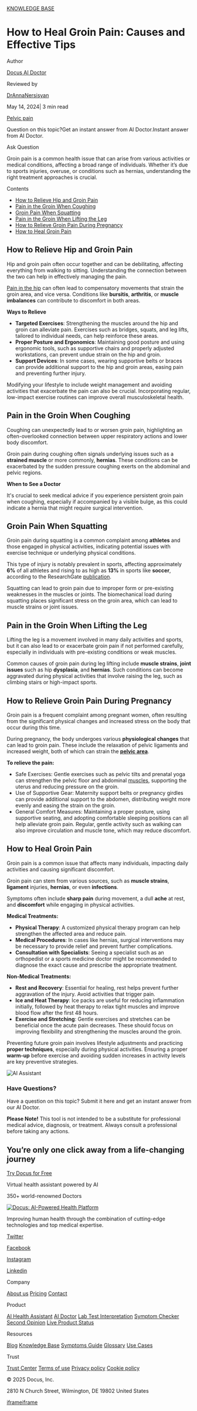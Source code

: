[KNOWLEDGE BASE](https://docus.ai/knowledge-base)

# How to Heal Groin Pain: Causes and Effective Tips

Author

[Docus AI Doctor](https://docus.ai/ai-doctor)

Reviewed by

[DrAnnaNersisyan](https://docus.ai/author/dr-anna-nersisyan)

May 14, 2024\| 3 min read

[Pelvic pain](https://docus.ai/tags/pelvic-pain)

Question on this topic?Get an instant answer from AI Doctor.Instant answer from AI Doctor.

Ask Question

Groin pain is a common health issue that can arise from various activities or medical conditions, affecting a broad range of individuals. Whether it’s due to sports injuries, overuse, or conditions such as hernias, understanding the right treatment approaches is crucial.

Contents

- [How to Relieve Hip and Groin Pain](https://docus.ai/knowledge-base/how-to-heal-groin-pain#how-to-relieve-hip-and-groin-pain)
- [Pain in the Groin When Coughing](https://docus.ai/knowledge-base/how-to-heal-groin-pain#pain-in-the-groin-when-coughing)
- [Groin Pain When Squatting](https://docus.ai/knowledge-base/how-to-heal-groin-pain#groin-pain-when-squatting)
- [Pain in the Groin When Lifting the Leg](https://docus.ai/knowledge-base/how-to-heal-groin-pain#pain-in-the-groin-when-lifting-the-leg)
- [How to Relieve Groin Pain During Pregnancy](https://docus.ai/knowledge-base/how-to-heal-groin-pain#how-to-relieve-groin-pain-during-pregnancy)
- [How to Heal Groin Pain](https://docus.ai/knowledge-base/how-to-heal-groin-pain#how-to-heal-groin-pain)

## How to Relieve Hip and Groin Pain

Hip and groin pain often occur together and can be debilitating, affecting everything from walking to sitting. Understanding the connection between the two can help in effectively managing the pain.

[Pain in the hip](https://docus.ai/knowledge-base/solutions-for-hip-and-leg-pain) can often lead to compensatory movements that strain the groin area, and vice versa. Conditions like **bursitis**, **arthritis**, or **muscle imbalances** can contribute to discomfort in both areas.

**Ways to Relieve**

- **Targeted Exercises**: Strengthening the muscles around the hip and groin can alleviate pain. Exercises such as bridges, squats, and leg lifts, tailored to individual needs, can help reinforce these areas.
- **Proper Posture and Ergonomics**: Maintaining good posture and using ergonomic tools, such as supportive chairs and properly adjusted workstations, can prevent undue strain on the hip and groin.
- **Support Devices**: In some cases, wearing supportive belts or braces can provide additional support to the hip and groin areas, easing pain and preventing further injury.

Modifying your lifestyle to include weight management and avoiding activities that exacerbate the pain can also be crucial. Incorporating regular, low-impact exercise routines can improve overall musculoskeletal health.

## Pain in the Groin When Coughing

Coughing can unexpectedly lead to or worsen groin pain, highlighting an often-overlooked connection between upper respiratory actions and lower body discomfort.

Groin pain during coughing often signals underlying issues such as a **strained muscle** or more commonly, **hernias**. These conditions can be exacerbated by the sudden pressure coughing exerts on the abdominal and pelvic regions.

**When to See a Doctor**

It's crucial to seek medical advice if you experience persistent groin pain when coughing, especially if accompanied by a visible bulge, as this could indicate a hernia that might require surgical intervention.

## Groin Pain When Squatting

Groin pain during squatting is a common complaint among **athletes** and those engaged in physical activities, indicating potential issues with exercise technique or underlying physical conditions.

This type of injury is notably prevalent in sports, affecting approximately **6%** of all athletes and rising to as high as **13%** in sports like **soccer**, according to the ResearchGate [publication](https://www.researchgate.net/publication/283217462_Groin_Pain).

Squatting can lead to groin pain due to improper form or pre-existing weaknesses in the muscles or joints. The biomechanical load during squatting places significant stress on the groin area, which can lead to muscle strains or joint issues.

## Pain in the Groin When Lifting the Leg

Lifting the leg is a movement involved in many daily activities and sports, but it can also lead to or exacerbate groin pain if not performed carefully, especially in individuals with pre-existing conditions or weak muscles.

Common causes of groin pain during leg lifting include **muscle strains**, **joint issues** such as hip **dysplasia**, and **hernias**. Such conditions can become aggravated during physical activities that involve raising the leg, such as climbing stairs or high-impact sports.

## How to Relieve Groin Pain During Pregnancy

Groin pain is a frequent complaint among pregnant women, often resulting from the significant physical changes and increased stress on the body that occur during this time.

During pregnancy, the body undergoes various **physiological changes** that can lead to groin pain. These include the relaxation of pelvic ligaments and increased weight, both of which can strain the [**pelvic area**](https://docus.ai/symptoms-guide/stabbing-pain-in-pelvic-area-in-females).

**To relieve the pain:**

- Safe Exercises: Gentle exercises such as pelvic tilts and prenatal yoga can strengthen the pelvic floor and abdominal [muscles](https://docus.ai/symptoms-guide/relief-for-pelvic-floor-muscle-spasm-causes-and-cures), supporting the uterus and reducing pressure on the groin.
- Use of Supportive Gear: Maternity support belts or pregnancy girdles can provide additional support to the abdomen, distributing weight more evenly and easing the strain on the groin.
- General Comfort Measures: Maintaining a proper posture, using supportive seating, and adopting comfortable sleeping positions can all help alleviate groin pain. Regular, gentle activity such as walking can also improve circulation and muscle tone, which may reduce discomfort.

## How to Heal Groin Pain

Groin pain is a common issue that affects many individuals, impacting daily activities and causing significant discomfort.

Groin pain can stem from various sources, such as **muscle strains**, **ligament** injuries, **hernias**, or even **infections**.

Symptoms often include **sharp pain** during movement, a dull **ache** at rest, and **discomfort** while engaging in physical activities.

**Medical Treatments:**

- **Physical Therapy**: A customized physical therapy program can help strengthen the affected area and reduce pain.
- **Medical Procedures**: In cases like hernias, surgical interventions may be necessary to provide relief and prevent further complications.
- **Consultation with Specialists**: Seeing a specialist such as an orthopedist or a sports medicine doctor might be recommended to diagnose the exact cause and prescribe the appropriate treatment.

**Non-Medical Treatments:**

- **Rest and Recovery**: Essential for healing, rest helps prevent further aggravation of the injury. Avoid activities that trigger pain.
- **Ice and Heat Therapy**: Ice packs are useful for reducing inflammation initially, followed by heat therapy to relax tight muscles and improve blood flow after the first 48 hours.
- **Exercise and Stretching**: Gentle exercises and stretches can be beneficial once the acute pain decreases. These should focus on improving flexibility and strengthening the muscles around the groin.

Preventing future groin pain involves lifestyle adjustments and practicing **proper techniques**, especially during physical activities. Ensuring a proper **warm-up** before exercise and avoiding sudden increases in activity levels are key preventive strategies.

![AI Assistant](https://docus.ai/images/small-assistant.png)

### Have Questions?

Have a question on this topic? Submit it here and get an instant answer from our AI Doctor.

**Please Note!** This tool is not intended to be a substitute for professional medical advice, diagnosis, or treatment. Always consult a professional before taking any actions.

## You’re only one click away from a life-changing journey

[Try Docus for Free](https://my.docus.ai/auth/signup)

Virtual health assistant powered by AI

350+ world-renowned Doctors

[![Docus: AI-Powered Health Platform](https://docus.ai/docus-dark-logo.svg)](https://docus.ai/)

Improving human health through the combination of cutting-edge technologies and top medical expertise.

[Twitter](https://twitter.com/docus_ai)

[Facebook](https://www.facebook.com/docusai)

[Instagram](https://www.instagram.com/docus.ai/)

[Linkedin](https://www.linkedin.com/company/docusai/)

Company

[About us](https://docus.ai/about-us) [Pricing](https://docus.ai/pricing) [Contact](https://docus.ai/contact)

Product

[AI Health Assistant](https://docus.ai/ai-health-assistant) [AI Doctor](https://docus.ai/ai-doctor) [Lab Test Interpretation](https://docus.ai/lab-test-interpretation) [Symptom Checker](https://docus.ai/symptom-checker) [Second Opinion](https://docus.ai/second-opinion) [Live Product Status](https://docus.statuspage.io/)

Resources

[Blog](https://docus.ai/blog) [Knowledge Base](https://docus.ai/knowledge-base) [Symptoms Guide](https://docus.ai/symptoms-guide) [Glossary](https://docus.ai/glossary) [Use Cases](https://docus.ai/use-cases)

Trust

[Trust Center](https://trust.docus.ai/) [Terms of use](https://docus.ai/terms-of-use) [Privacy policy](https://docus.ai/privacy-policy) [Cookie policy](https://docus.ai/cookie-policy)

© 2025 Docus, Inc.

2810 N Church Street, Wilmington, DE 19802 United States

[iframe](https://td.doubleclick.net/td/ga/rul?tid=G-C1NR4HEC74&gacid=1078730006.1741381641&gtm=45je5362v874030715z8849365654za200zb849365654&dma=0&gcs=G1--&gcd=13l3l3R3l5l1&npa=0&pscdl=noapi&aip=1&fledge=1&frm=0&tag_exp=102067808~102482433~102539968~102587591~102640600~102717422~102788824&z=228874982)[iframe](https://td.doubleclick.net/td/rul/11076298198?random=1741381641222&cv=11&fst=1741381641222&fmt=3&bg=ffffff&guid=ON&async=1&gtm=45je5362v874030715z8849365654za200zb849365654&gcd=13l3l3R3l5l1&dma=0&tag_exp=102067808~102482433~102539968~102587591~102640600~102717422~102788824&u_w=1280&u_h=1024&url=https%3A%2F%2Fdocus.ai%2Fknowledge-base%2Fhow-to-heal-groin-pain&hn=www.googleadservices.com&frm=0&tiba=How%20to%20Heal%20Groin%20Pain%3A%20Causes%20and%20Effective%20Tips&npa=0&pscdl=noapi&auid=144398311.1741381641&uaa=&uab=&uafvl=&uamb=0&uam=&uap=&uapv=&uaw=0&fledge=1&data=event%3Dgtag.config)